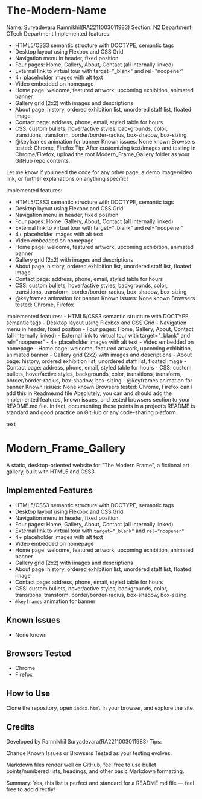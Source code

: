 # The-Modern-Name
Name: Suryadevara Ramnikhil(RA2211003011983)
Section: N2
Department: CTech Department
Implemented features:
- HTML5/CSS3 semantic structure with DOCTYPE, semantic tags
- Desktop layout using Flexbox and CSS Grid
- Navigation menu in header, fixed position
- Four pages: Home, Gallery, About, Contact (all internally linked)
- External link to virtual tour with target="_blank" and rel="noopener"
- 4+ placeholder images with alt text
- Video embedded on homepage
- Home page: welcome, featured artwork, upcoming exhibition, animated banner
- Gallery grid (2x2) with images and descriptions
- About page: history, ordered exhibition list, unordered staff list, floated image
- Contact page: address, phone, email, styled table for hours
- CSS: custom bullets, hover/active styles, backgrounds, color, transitions, transform, border/border-radius, box-shadow, box-sizing
- @keyframes animation for banner
Known issues: None known
Browsers tested: Chrome, Firefox
Tip:
After customizing text/images and testing in Chrome/Firefox, upload the root Modern_Frame_Gallery folder as your GitHub repo contents.

Let me know if you need the code for any other page, a demo image/video link, or further explanations on anything specific!

Implemented features:
- HTML5/CSS3 semantic structure with DOCTYPE, semantic tags
- Desktop layout using Flexbox and CSS Grid
- Navigation menu in header, fixed position
- Four pages: Home, Gallery, About, Contact (all internally linked)
- External link to virtual tour with target="_blank" and rel="noopener"
- 4+ placeholder images with alt text
- Video embedded on homepage
- Home page: welcome, featured artwork, upcoming exhibition, animated banner
- Gallery grid (2x2) with images and descriptions
- About page: history, ordered exhibition list, unordered staff list, floated image
- Contact page: address, phone, email, styled table for hours
- CSS: custom bullets, hover/active styles, backgrounds, color, transitions, transform, border/border-radius, box-shadow, box-sizing
- @keyframes animation for banner
Known issues: None known
Browsers tested: Chrome, Firefox

Implemented features: - HTML5/CSS3 semantic structure with DOCTYPE, semantic tags - Desktop layout using Flexbox and CSS Grid - Navigation menu in header, fixed position - Four pages: Home, Gallery, About, Contact (all internally linked) - External link to virtual tour with target="_blank" and rel="noopener" - 4+ placeholder images with alt text - Video embedded on homepage - Home page: welcome, featured artwork, upcoming exhibition, animated banner - Gallery grid (2x2) with images and descriptions - About page: history, ordered exhibition list, unordered staff list, floated image - Contact page: address, phone, email, styled table for hours - CSS: custom bullets, hover/active styles, backgrounds, color, transitions, transform, border/border-radius, box-shadow, box-sizing - @keyframes animation for banner Known issues: None known Browsers tested: Chrome, Firefox can I add this in Readme.md file
Absolutely, you can and should add the implemented features, known issues, and tested browsers section to your README.md file. In fact, documenting these points in a project’s README is standard and good practice on GitHub or any code-sharing platform.

text
# Modern_Frame_Gallery

A static, desktop-oriented website for "The Modern Frame", a fictional art gallery, built with HTML5 and CSS3.

## Implemented Features

- HTML5/CSS3 semantic structure with DOCTYPE, semantic tags
- Desktop layout using Flexbox and CSS Grid
- Navigation menu in header, fixed position
- Four pages: Home, Gallery, About, Contact (all internally linked)
- External link to virtual tour with `target="_blank"` and `rel="noopener"`
- 4+ placeholder images with alt text
- Video embedded on homepage
- Home page: welcome, featured artwork, upcoming exhibition, animated banner
- Gallery grid (2x2) with images and descriptions
- About page: history, ordered exhibition list, unordered staff list, floated image
- Contact page: address, phone, email, styled table for hours
- CSS: custom bullets, hover/active styles, backgrounds, color, transitions, transform, border/border-radius, box-shadow, box-sizing
- `@keyframes` animation for banner

## Known Issues

- None known

## Browsers Tested

- Chrome
- Firefox

## How to Use

Clone the repository, open `index.html` in your browser, and explore the site.

## Credits

Developed by Ramnikhil Suryadevara(RA2211003011983)
Tips:

Change Known Issues or Browsers Tested as your testing evolves.

Markdown files render well on GitHub; feel free to use bullet points/numbered lists, headings, and other basic Markdown formatting.

Summary:
Yes, this list is perfect and standard for a README.md file — feel free to add directly!
